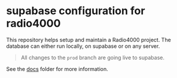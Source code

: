 # supabase configuration for radio4000
This repository helps setup and maintain a Radio4000 project. The
database can either run locally, on supabase or on any server.

> All changes to the `prod` branch are going live to supabase.

See the [docs](./docs) folder for more information.
